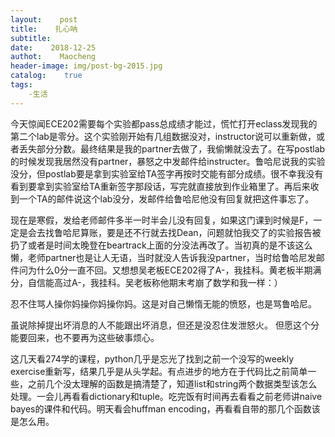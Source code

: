 ```yaml
---
layout:    post
title:    扎心呐
subtitle:    
date:    2018-12-25
authot:    Maocheng
header-image: img/post-bg-2015.jpg
catalog:    true
tags:
    -生活
---
```


今天惊闻ECE202需要每个实验都pass总成绩才能过，慌忙打开eclass发现我的第二个lab是零分。这个实验刚开始有几组数据没对，instructor说可以重新做，或者丢失部分分数。最终结果是我的partner去做了，我偷懒就没去了。在写postlab的时候发现我居然没有partner，暴怒之中发邮件给instructer。鲁哈尼说我的实验没分，但postlab要是拿到实验室给TA签字再按时交能有部分成绩。很不幸我没有看到要拿到实验室给TA重新签字那段话，写完就直接放到作业箱里了。再后来收到一个TA的邮件说这个lab没分，发邮件给鲁哈尼他没有回复就把这件事忘了。

现在是寒假，发给老师邮件多半一时半会儿没有回复，如果这门课到时候是F，一定是会去找鲁哈尼算账，要是还不行就去找Dean，问题就怕我交了的实验报告被扔了或者是时间太晚登在beartrack上面的分没法再改了。当初真的是不该这么懒，老师partner也是让人无语，当时就没人告诉我没partner，当时给鲁哈尼发邮件问为什么0分一直不回。又想想吴老板ECE202得了A-，我挂科。黄老板半期满分，自信能高过A-，我挂科。吴老板称他期末考崩了数学和我一样：）

忍不住骂人操你妈操你妈操你妈。这是对自己懒惰无能的愤怒，也是骂鲁哈尼。

虽说除掉提出坏消息的人不能跟出坏消息，但还是没忍住发泄怒火。
但愿这个分能要回来，也不要再为这些破事烦心。

这几天看274学的课程，python几乎是忘光了找到之前一个没写的weekly exercise重新写，结果几乎是从头学起。有点进步的地方在于代码比之前简单一些，之前几个没太理解的函数是搞清楚了，知道list和string两个数据类型该怎么处理。一会儿再看看dictionary和tuple。吃完饭有时间再去看看之前老师讲naive bayes的课件和代码。明天看会huffman encoding，再看看自带的那几个函数该是怎么用。









